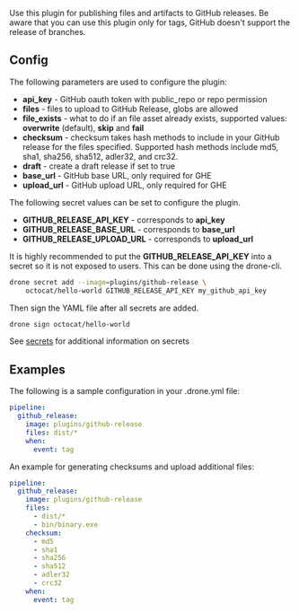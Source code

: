 Use this plugin for publishing files and artifacts to GitHub releases. Be aware
that you can use this plugin only for tags, GitHub doesn't support the release
of branches.

## Config

The following parameters are used to configure the plugin:

* **api_key** - GitHub oauth token with public_repo or repo permission
* **files** - files to upload to GitHub Release, globs are allowed
* **file_exists** - what to do if an file asset already exists, supported values: **overwrite** (default), **skip** and **fail**
* **checksum** - checksum takes hash methods to include in your GitHub release for the files specified. Supported hash methods include md5, sha1, sha256, sha512, adler32, and crc32.
* **draft** - create a draft release if set to true
* **base_url** - GitHub base URL, only required for GHE
* **upload_url** - GitHub upload URL, only required for GHE

The following secret values can be set to configure the plugin.

* **GITHUB_RELEASE_API_KEY** - corresponds to **api_key**
* **GITHUB_RELEASE_BASE_URL** - corresponds to **base_url**
* **GITHUB_RELEASE_UPLOAD_URL** - corresponds to **upload_url**

It is highly recommended to put the **GITHUB_RELEASE_API_KEY** into a secret so
it is not exposed to users. This can be done using the drone-cli.

```bash
drone secret add --image=plugins/github-release \
    octocat/hello-world GITHUB_RELEASE_API_KEY my_github_api_key
```

Then sign the YAML file after all secrets are added.

```bash
drone sign octocat/hello-world
```

See [secrets](http://readme.drone.io/0.5/usage/secrets/) for additional
information on secrets

## Examples

The following is a sample configuration in your .drone.yml file:

```yaml
pipeline:
  github_release:
    image: plugins/github-release
    files: dist/*
    when:
      event: tag
```

An example for generating checksums and upload additional files:

```yaml
pipeline:
  github_release:
    image: plugins/github-release
    files:
      - dist/*
      - bin/binary.exe
    checksum:
      - md5
      - sha1
      - sha256
      - sha512
      - adler32
      - crc32
    when:
      event: tag
```
